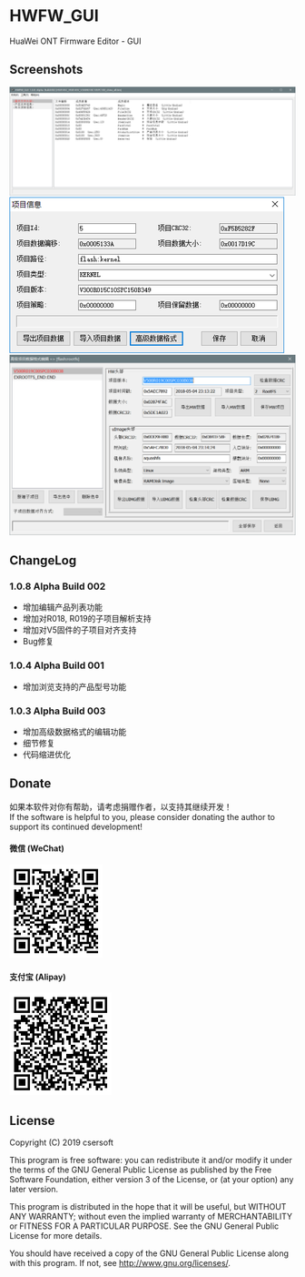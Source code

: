 # HWFW_GUI
HuaWei ONT Firmware Editor - GUI

Screenshots
-------

![PREVIEW](./Screenshots/SS_1.0.8_1.png)
![PREVIEW](./Screenshots/SS_1.0.3_2.png)
![PREVIEW](./Screenshots/SS_1.0.8_2.png)

ChangeLog
-------

### 1.0.8 Alpha Build 002
- 增加编辑产品列表功能
- 增加对R018, R019的子项目解析支持
- 增加对V5固件的子项目对齐支持
- Bug修复

### 1.0.4 Alpha Build 001
- 增加浏览支持的产品型号功能

### 1.0.3 Alpha Build 003
- 增加高级数据格式的编辑功能
- 细节修复
- 代码缩进优化

Donate
-------
如果本软件对你有帮助，请考虑捐赠作者，以支持其继续开发！  
If the software is helpful to you, please consider donating the author to support its continued development!

#### 微信 (WeChat)
![PREVIEW](./HWFW_GUI/wechat.bmp)

#### 支付宝 (Alipay)
![PREVIEW](./HWFW_GUI/alipay.bmp)

License
-------

Copyright (C) 2019 csersoft

This program is free software: you can redistribute it and/or modify
it under the terms of the GNU General Public License as published by
the Free Software Foundation, either version 3 of the License, or
(at your option) any later version.

This program is distributed in the hope that it will be useful,
but WITHOUT ANY WARRANTY; without even the implied warranty of
MERCHANTABILITY or FITNESS FOR A PARTICULAR PURPOSE.  See the
GNU General Public License for more details.

You should have received a copy of the GNU General Public License
along with this program.  If not, see <http://www.gnu.org/licenses/>.
